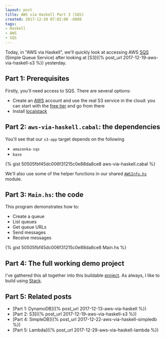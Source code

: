 ```yaml
---
layout: post
title: AWS via Haskell Part 3 (SQS)
created: 2017-12-20 07:02:00 -0800
tags:
- Haskell
- AWS
- SQS
---
```

Today, in "AWS via Haskell", we'll quickly look at accessing AWS [SQS][sqs] (Simple Queue Service) after looking at [S3]({% post_url 2017-12-19-aws-via-haskell-s3 %}) yesterday.

## Part 1: Prerequisites

Firstly, you'll need access to SQS. There are several options:

* Create an [AWS][aws] account and use the real S3 service in the cloud: you can start with the [free tier][aws-free-tier] and go from there
* Install [localstack][localstack]

## Part 2: `aws-via-haskell.cabal`: the dependencies

You'll see that our `s3-app` target depends on the following

* `amazonka-sqs`
* `base`

{% gist 50505fbf45dc006f31215c0e88da8ce8 aws-via-haskell.cabal %}

We'll also use some of the helper functions in our shared [`AWSInfo.hs`][awsinfo] module.

## Part 3: `Main.hs`: the code

This program demonstrates how to:

* Create a queue
* List queues
* Get queue URLs
* Send messages
* Receive messages

{% gist 50505fbf45dc006f31215c0e88da8ce8 Main.hs %}

## Part 4: The full working demo project

I've gathered this all together into this buildable [project][aws-via-haskell-repo]. As always, I like to build using [Stack][stack].

## Part 5: Related posts

* [Part 1: DynamoDB]({% post_url 2017-12-13-aws-via-haskell %})
* [Part 2: S3]({% post_url 2017-12-19-aws-via-haskell-s3 %})
* [Part 4: SimpleDB]({% post_url 2017-12-22-aws-via-haskell-simpledb %})
* [Part 5: Lambda]({% post_url 2017-12-29-aws-via-haskell-lambda %})

[aws]: https://aws.amazon.com/
[aws-free-tier]: https://aws.amazon.com/free/
[aws-via-haskell-repo]: https://github.com/rcook/aws-via-haskell/
[awsinfo]: https://github.com/rcook/aws-via-haskell/blob/master/lib/AWSViaHaskell/AWSInfo.hs
[localstack]: https://github.com/localstack/localstack
[sqs]: https://aws.amazon.com/sqs/
[stack]: https://haskellstack.org/
